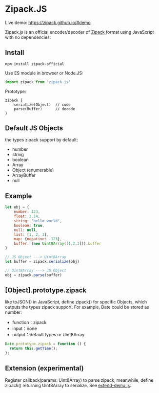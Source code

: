 # Zipack.JS

Live demo: https://zipack.github.io/#demo

Zipack.js is an official encoder/decoder of [Zipack](https://zipack.github.io/) format using JavaScript with no dependencies.

## Install

```shell
npm install zipack-official
```

Use ES module in browser or Node.JS:

```JavaScript
import zipack from 'zipack.js'
```

Prototype:

```
zipack {
    serialize(Object)  // code
    parse(Buffer)      // decode
}
```

## Default JS Objects

the types zipack support by default:

- number
- string
- boolean
- Array
- Object (enumerable)
- ArrayBuffer
- null

## Example

```javascript
let obj = {
    number: 123,
    float: 3.14,
    string: 'hello world',
    boolean: true,
    null: null,
    list: [1, 2, 3],
    map: {negative: -123},
    buffer: (new Uint8Array([1,2,3])).buffer
}

// JS Object ---> Uint8Array
let buffer = zipack.serialize(obj)

// Uint8Array ---> JS Object
obj = zipack.parse(buffer)
```

## [Object].prototype.zipack

like toJSON() in JavaScript, define zipack() for specific Objects, which outputs the types zipack support. For example, Date could be stored as number:

- function：zipack
- input：none
- output：default types or Uint8Array

```javascript
Date.prototype.zipack = function () {
  return this.getTime();
};
```

## Extension (experimental)

Register callback(params: Uint8Array) to parse zipack, meanwhile, define zipack() returning Uint8Array to serialize. See [extend-demo.js](./extend_demo.js).
